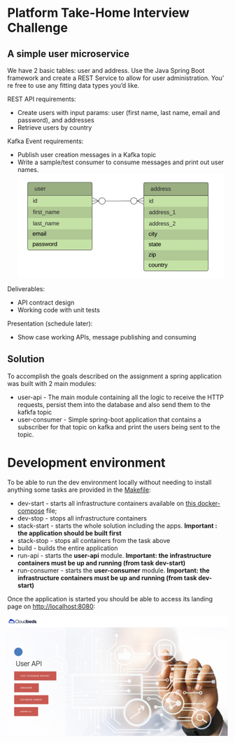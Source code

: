 # Platform Take-Home Interview Challenge


## A simple user microservice

We have 2 basic tables: user and address. Use the Java Spring Boot framework and create a REST Service to allow for user administration. You’
re free to use any fitting data types you’d like.

REST API requirements:
* Create users with input params: user (first name, last name, email and password), and addresses
* Retrieve users by country

Kafka Event requirements:
* Publish user creation messages in a Kafka topic
* Write a sample/test consumer to consume messages and print out user names.
![Entity Diagram](./entity_diagram.png)

Deliverables:
* API contract design
* Working code with unit tests

Presentation (schedule later):
* Show case working APIs, message publishing and consuming

## Solution

To accomplish the goals described on the assignment a spring application was built with 2 main modules:
* user-api - The main module containing all the logic to receive the HTTP requests, persist them into the database and also send them to the kafkfa topic
* user-consumer - Simple spring-boot application that contains a subscriber for that topic on kafka and print the users being sent to the topic.

# Development environment 

To be able to run the dev environment locally without needing to install anything some tasks are provided in the [Makefile](./Makefile): 
* dev-start - starts all infrastructure containers available on [this docker-compose](./docker/docker-compose.yml) file;
* dev-stop - stops all infrastructure containers
* stack-start - starts the whole solution including the apps. **Important : the application should be built first**
* stack-stop - stops all containers from the task above
* build - builds the entire application
* run-api - starts the **user-api** module. **Important: the infrastructure containers must be up and running (from task dev-start)**
* run-consumer - starts the **user-consumer** module. **Important: the infrastructure containers must be up and running (from task dev-start)**

Once the application is started you should be able to access its landing page on [http://localhost:8080](http://localhost:8080):

![Landing Page](./img/landing_page.png)



